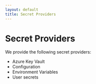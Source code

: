 ```yaml
---
layout: default
title: Secret Providers
---
```


# Secret Providers

We provide the following secret providers:

- Azure Key Vault
- Configuration
- Environment Variables
- User secrets